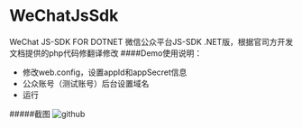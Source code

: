 WeChatJsSdk
===========
WeChat JS-SDK FOR DOTNET 微信公众平台JS-SDK .NET版，根据官司方开发文档提供的php代码修翻译修改
####Demo使用说明：
- 修改web.config，设置appId和appSecret信息
- 公众账号（测试账号）后台设置域名
- 运行

#####截图
![github](https://github.com/nboss/WeChatJsSdk/blob/master/screenshot.jpg "github")  
